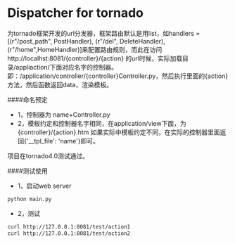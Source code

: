 Dispatcher for tornado
======================

为tornado框架开发的url分发器，框架路由默认是用list，如handlers = [(r"/post_path", PostHandler), (r"/del", DeleteHandler), (r"/home",HomeHandler)]来配置路由规则，而此在访问http://localhst:8081/{controller}/{action} 的url时候，实际加载目录/appliaction/下面对应名字的控制器。即：/application/controller/{controller}Controller.py，然后执行里面的{action}方法，然后函数返回data，渲染模板。

####命名预定
* 1，控制器为 name+Controller.py
* 2，模板约定和控制器名字相同，在application/view下面，为{controller}/{action}.htm 如果实际中模板约定不同，在实际的控制器里面返回{'__tpl_file': 'name'}即可。

项目在tornado4.0测试通过。

####测试使用
* 1，启动web server
```Bash
python main.py
```
* 2，测试
```Bash
curl http://127.0.0.1:8081/test/action1
curl http://127.0.0.1:8081/test/action2
```


